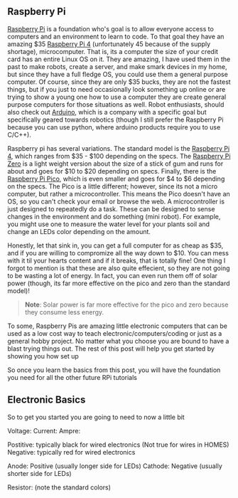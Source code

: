 ## Raspberry Pi

[Raspberry Pi][raspbery-pi] is a foundation who's goal is to allow everyone access to computers and an environment to learn to code.
To that goal they have an amazing $35 [Raspberry Pi 4][raspbery-pi-4] (unfortunately 45 because of the supply shortage), microcomputer.
That is, its a computer the size of your credit card has an entire Linux OS on it.
They are amazing, I have used them in the past to make robots, create a server, and make smark devices in my home, but since they have a full fledge OS, you could use them a general purpose computer.
Of course, since they are only $35 bucks, they are not the fastest things, but if you just to need occasionally look something up online or are trying to show a young one how to use a computer they are create general purpose computers for those situations as well.
Robot enthusiasts, should also check out [Arduino][], which is a company with a specific goal but specifically geared towards robotics (though I still prefer the Raspberry Pi because you can use python, where arduino products require you to use C/C++).

Raspberry pi has several variations.
The standard model is the [Raspberry Pi 4][raspbery-pi-4], which ranges from $35 - $100 depending on the specs. 
The [Raspberry Pi Zero][pi0] is a light weight version about the size of a stick of gum and runs for about and goes for $10 to $20 depending on specs.
Finally, there is the [Raspberry Pi Pico][raspbery-pi-pico], which is even smaller and goes for $4 to $6 depending on the specs.
The Pico is a little different; however, since its not a micro computer, but rather a microcontroller.
This means the Pico doesn't have an OS, so you can't check your email or browse the web.
A microcontroller is just designed to repeatedly do a task.
These can be designed to sense changes in the environment and do something (mini robot).
For example, you might use one to measure the water level for your plants soil and change an LEDs color depending on the amount.

Honestly, let that sink in, you can get a full computer for as cheap as $35, and if you are willing to compromize all the way down to $10.
You can mess with it til your hearts content and if it breaks, that is totally fine!
One thing I forgot to mention is that these are also quite effecient, so they are not going to be wasting a lot of energy.
In fact, you can even run them off of solar power (though, its far more effective on the pico and zero than the standard model)!
> **Note**: Solar power is far more effective for the pico and zero because they consume less energy.

To some, Raspberry Pis are amazing little electronic computers that can be used as a low cost way to teach electronic/computers/coding or just as a general hobby project. 
No matter what you choose you are bound to have a blast trying things out.
The rest of this post will help you get started by showing you how set up 
<!-- Need to decide if I want this to be setup RPi or basic first electronic curcuit (probs both but two separate ones) -->
So once you learn the basics from this post, you will have the foundation you need for all the other future RPi tutorials


## Electronic Basics

So to get you started you are going to need to now a little bit

Voltage:
Current:
Ampre:

Postitive: typically black for wired electronics (Not true for wires in HOMES)
Negative: typically red for wired electronics

Anode: Positive (usually longer side for LEDs)
Cathode: Negative (usually shorter side for LEDs)

Resistor: (note the standard colors)


[raspbery-pi]: https://www.raspberrypi.com "Raspberry Pi Foundation"
[raspbery-pi-4]: https://www.raspberrypi.com/products/raspberry-pi-4-model-b/ "Raspberry Pi Model B"
[arduino]: https://www.arduino.cc/ "Arduino"
[pi0]: https://www.raspberrypi.com/products/raspberry-pi-zero/ "Raspberry Pi Zero"
[raspbery-pi-pico]: https://www.raspberrypi.com/products/raspberry-pi-pico/ "Raspberry Pi Pico"

